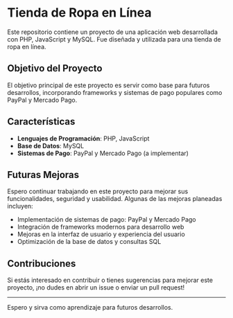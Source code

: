 # Tienda de Ropa en Línea

Este repositorio contiene un proyecto de una aplicación web desarrollada con PHP, JavaScript y MySQL. Fue diseñada y utilizada para una tienda de ropa en línea.

## Objetivo del Proyecto

El objetivo principal de este proyecto es servir como base para futuros desarrollos, incorporando frameworks y sistemas de pago populares como PayPal y Mercado Pago.

## Características

- **Lenguajes de Programación**: PHP, JavaScript
- **Base de Datos**: MySQL
- **Sistemas de Pago**: PayPal y Mercado Pago (a implementar)
  
## Futuras Mejoras

Espero continuar trabajando en este proyecto para mejorar sus funcionalidades, seguridad y usabilidad. Algunas de las mejoras planeadas incluyen:

- Implementación de sistemas de pago: PayPal y Mercado Pago
- Integración de frameworks modernos para desarrollo web
- Mejoras en la interfaz de usuario y experiencia del usuario
- Optimización de la base de datos y consultas SQL

## Contribuciones

Si estás interesado en contribuir o tienes sugerencias para mejorar este proyecto, ¡no dudes en abrir un issue o enviar un pull request!

---
Espero y sirva como aprendizaje para futuros desarrollos.
